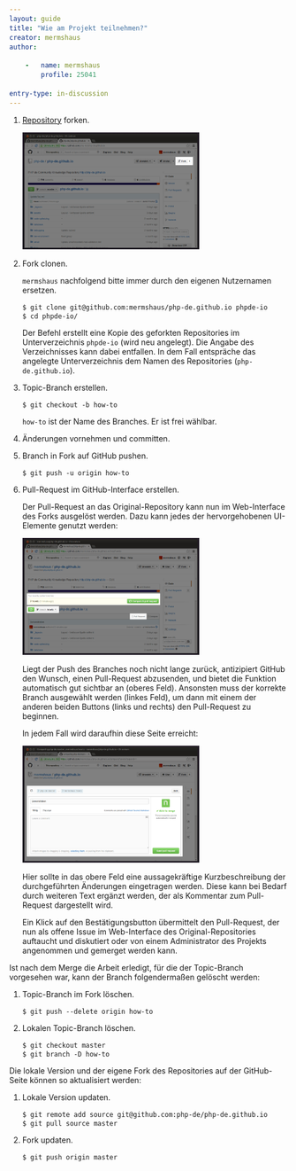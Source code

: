 ```yaml
---
layout: guide
title: "Wie am Projekt teilnehmen?"
creator: mermshaus
author:

    -   name: mermshaus
        profile: 25041

entry-type: in-discussion
---
```


1. [Repository](https://github.com/php-de/php-de.github.io) forken.

   <a href="images/how-to-github-fork.png"><img src="images/how-to-github-fork.png" width="320" /></a>

2. Fork clonen.

   `mermshaus` nachfolgend bitte immer durch den eigenen Nutzernamen ersetzen.

   ~~~
   $ git clone git@github.com:mermshaus/php-de.github.io phpde-io
   $ cd phpde-io/
   ~~~

   Der Befehl erstellt eine Kopie des geforkten Repositories im
Unterverzeichnis `phpde-io` (wird neu angelegt). Die Angabe des Verzeichnisses
kann dabei entfallen. In dem Fall entspräche das angelegte Unterverzeichnis dem
Namen des Repositories (`php-de.github.io`).

3. Topic-Branch erstellen.

   ~~~
   $ git checkout -b how-to
   ~~~

   `how-to` ist der Name des Branches. Er ist frei wählbar.

4. Änderungen vornehmen und committen.

5. Branch in Fork auf GitHub pushen.

   ~~~
   $ git push -u origin how-to
   ~~~

6. Pull-Request im GitHub-Interface erstellen.

   Der Pull-Request an das Original-Repository kann nun im Web-Interface des
Forks ausgelöst werden. Dazu kann jedes der hervorgehobenen UI-Elemente genutzt
werden:

   <a href="images/how-to-github-choose-branch.png"><img src="images/how-to-github-choose-branch.png" width="320" /></a>

   Liegt der Push des Branches noch nicht lange zurück, antizipiert GitHub den
Wunsch, einen Pull-Request abzusenden, und bietet die Funktion automatisch gut
sichtbar an (oberes Feld). Ansonsten muss der korrekte Branch ausgewählt werden
(linkes Feld), um dann mit einem der anderen beiden Buttons (links und rechts)
den Pull-Request zu beginnen.

   In jedem Fall wird daraufhin diese Seite erreicht:

   <a href="images/how-to-github-pull-request.png"><img src="images/how-to-github-pull-request.png" width="320" /></a>

   Hier sollte in das obere Feld eine aussagekräftige Kurzbeschreibung der
durchgeführten Änderungen eingetragen werden. Diese kann bei Bedarf durch
weiteren Text ergänzt werden, der als Kommentar zum Pull-Request dargestellt
wird.

   Ein Klick auf den Bestätigungsbutton übermittelt den Pull-Request, der nun
als offene Issue im Web-Interface des Original-Repositories auftaucht und
diskutiert oder von einem Administrator des Projekts angenommen und gemerget
werden kann.

Ist nach dem Merge die Arbeit erledigt, für die der Topic-Branch vorgesehen
war, kann der Branch folgendermaßen gelöscht werden:

1. Topic-Branch im Fork löschen.

   ~~~
   $ git push --delete origin how-to
   ~~~

2. Lokalen Topic-Branch löschen.

   ~~~
   $ git checkout master
   $ git branch -D how-to
   ~~~

Die lokale Version und der eigene Fork des Repositories auf der GitHub-Seite
können so aktualisiert werden:

1. Lokale Version updaten.

   ~~~
   $ git remote add source git@github.com:php-de/php-de.github.io
   $ git pull source master
   ~~~

2. Fork updaten.

   ~~~
   $ git push origin master
   ~~~
